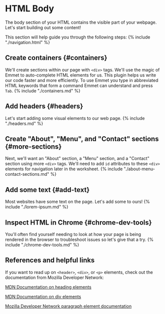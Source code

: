 # HTML Body

The body section of your HTML contains the visible part of your webpage. Let's start building out some content!

This section will help guide you through the following steps:
{% include "./navigation.html" %}

## Create containers {#containers}
We'll create sections within our page with `<div>` tags. We'll use the magic of Emmet to auto-complete HTML elements for us. This plugin helps us write our code faster and more efficiently. To use Emmet you type in abbreviated HTML keywords that form a command Emmet can understand and press `Tab`.
{% include "./containers.md" %}

## Add headers {#headers}
Let's start adding some visual elements to our web page.
{% include "./headers.md" %}

## Create "About", "Menu", and "Contact" sections {#more-sections}
Next, we'll want an "About" section, a "Menu" section, and a "Contact" section using more `<div>` tags. We'll need to add `id` attributes to these `<div>` elements for navigation later in the worksheet.
{% include "./about-menu-contact-sections.md" %}

## Add some text {#add-text}
Most websites have some text on the page. Let's add some to ours!
{% include "./lorem-ipsum.md" %}

## Inspect HTML in Chrome {#chrome-dev-tools}
You'll often find yourself needing to look at how your page is being rendered in the browser to troubleshoot issues so let's give that a try.
{% include "./chrome-dev-tools.md" %}

## References and helpful links

If you want to read up on `<header>`, `<div>`, or `<p>` elements, check out the documentation from Mozilla Developer Network:

[MDN Documentation on heading elements](https://developer.mozilla.org/en-US/docs/Web/HTML/Element/Heading_Elements)

[MDN Documentation on div elements](https://developer.mozilla.org/en-US/docs/Web/HTML/Element/div)

[Mozilla Developer Network paragraph element documentation](https://developer.mozilla.org/en-US/docs/Web/HTML/Element/p)